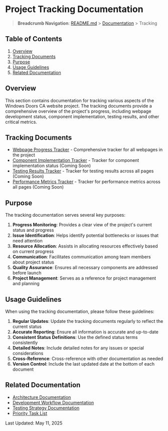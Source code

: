 # Project Tracking Documentation

> **Breadcrumb Navigation**: [README.md](../../README.md) > [Documentation](../index.md) > Tracking

## Table of Contents

1. [Overview](#overview)
2. [Tracking Documents](#tracking-documents)
3. [Purpose](#purpose)
4. [Usage Guidelines](#usage-guidelines)
5. [Related Documentation](#related-documentation)

## Overview

This section contains documentation for tracking various aspects of the Windows Doors CA website project. The tracking documents provide a comprehensive overview of the project's progress, including webpage development status, component implementation, testing results, and other critical metrics.

## Tracking Documents

- [Webpage Progress Tracker](./webpage-progress-tracker.md) - Comprehensive tracker for all webpages in the project
- [Component Implementation Tracker](./component-implementation-tracker.md) - Tracker for component implementation status (Coming Soon)
- [Testing Results Tracker](./testing-results-tracker.md) - Tracker for testing results across all pages (Coming Soon)
- [Performance Metrics Tracker](./performance-metrics-tracker.md) - Tracker for performance metrics across all pages (Coming Soon)

## Purpose

The tracking documentation serves several key purposes:

1. **Progress Monitoring**: Provides a clear view of the project's current status and progress
2. **Issue Identification**: Helps identify potential bottlenecks or issues that need attention
3. **Resource Allocation**: Assists in allocating resources effectively based on current progress
4. **Communication**: Facilitates communication among team members about project status
5. **Quality Assurance**: Ensures all necessary components are addressed before launch
6. **Project Management**: Serves as a reference for project management and planning

## Usage Guidelines

When using the tracking documentation, please follow these guidelines:

1. **Regular Updates**: Update the tracking documents regularly to reflect the current status
2. **Accurate Reporting**: Ensure all information is accurate and up-to-date
3. **Consistent Status Definitions**: Use the defined status terms consistently
4. **Detailed Notes**: Include detailed notes for any issues or special considerations
5. **Cross-Reference**: Cross-reference with other documentation as needed
6. **Version Control**: Include the last updated date at the bottom of each document

## Related Documentation

- [Architecture Documentation](../architecture/architecture-documentation.md)
- [Development Workflow Documentation](../processes/development-workflow.md)
- [Testing Strategy Documentation](../testing/testing-strategy.md)
- [Priority Task List](../priority-list.md)

Last Updated: May 11, 2025
